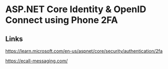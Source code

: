 # ASP.NET Core Identity & OpenID Connect using Phone 2FA

## Links

https://learn.microsoft.com/en-us/aspnet/core/security/authentication/2fa

https://ecall-messaging.com/